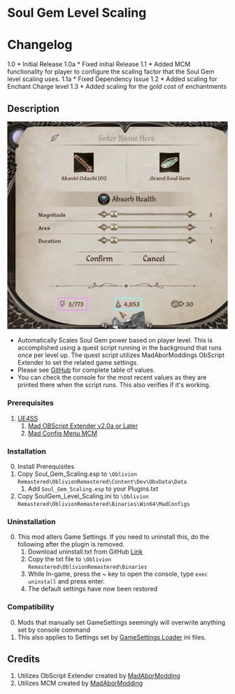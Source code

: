 # Soul Gem Level Scaling

# Changelog
1.0
	* Initial Release
1.0a
	* Fixed initial Release
1.1
	* Added MCM functionality for player to configure the scaling factor that the Soul Gem level scaling uses.
1.1a 
	* Fixed Dependency Issue
1.2
	* Added scaling for Enchant Charge level 
1.3
	* Added scaling for the gold cost of enchantments

## Description
![Charge Level](/image/Grand_Soul_Gem.png "Grand Soul Gem")

* Automatically Scales Soul Gem power based on player level. This is accomplished using a quest script running in the background that runs once per level up. The quest script utilizes MadAborModdings ObScript Extender to set the related game settings.
* Please see [GitHub](https://github.com/justv316/SoulGem_Level_Scaling) for complete table of values.
* You can check the console for the most recent values as they are printed there when the script runs. This also verifies if it's working. 

### Prerequisites
1. [UE4SS](https://www.nexusmods.com/oblivionremastered/mods/32)
	1. [Mad OBScript Extender v2.0a or Later](https://www.nexusmods.com/oblivionremastered/mods/4819)
	2. [Mad Config Menu MCM](https://www.nexusmods.com/oblivionremastered/mods/4810)

### Installation
0. Install Prerequisites
1. Copy Soul_Gem_Scaling.esp to `\Oblivion Remastered\OblivionRemastered\Content\Dev\ObvData\Data`
	1. Add `Soul_Gem_Scaling.esp` to your Plugins.txt
2. Copy SoulGem_Level_Scaling.ini to `\Oblivion Remastered\OblivionRemastered\Binaries\Win64\MadConfigs`

### Uninstallation
0. This mod alters Game Settings. If you need to uninstall this, do the following after the plugin is removed.
	1. Download uninstall.txt from GitHub [Link](https://github.com/justv316/SoulGem_Level_Scaling/blob/b624726ef6124cffd85467e973121e6b942aa70a/src/OblivionRemastered/uninstall.txt)
	2. Copy the txt file to `\Oblivion Remastered\OblivionRemastered\Binaries`
	3. While In-game, press the ~ key to open the console, type `exec uninstall` and press enter.
	4. The default settings have now been restored
	
### Compatibility
0. Mods that manually set GameSettings seemingly will overwrite anything set by console command
1. This also applies to Settings set by [GameSettings Loader](https://www.nexusmods.com/oblivionremastered/mods/746) ini files.


## Credits
1. Utilizes ObScript Extender created by [MadAborModding](https://next.nexusmods.com/profile/MadAborModding)
2. Utilizes MCM created by [MadAborModding](https://next.nexusmods.com/profile/MadAborModding)